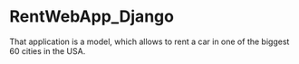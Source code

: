 # RentWebApp_Django
That application is a model, which allows to rent a car in one of the biggest 60 cities in the USA.
